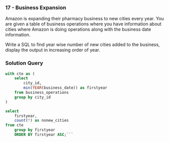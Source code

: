 ###  17 - Business Expansion

Amazon is expanding their pharmacy business to new cities every year. You are given a table of business operations where you have information about cities where Amazon is doing operations along with the business date information.

Write a SQL to find year wise number of new cities added to the business, display the output in increasing order of year.


### Solution Query

```sql
with cte as (
	select 
		city_id,
		min(YEAR(business_date)) as firstyear
 	from business_operations 
 	group by city_id
)

select 
	firstyear,
	count(*) as nonew_cities
from cte
	group by firstyear
	ORDER BY firstyear ASC;```

